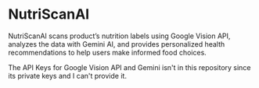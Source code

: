# NutriScanAI

NutriScanAI scans product’s nutrition labels using Google Vision API, analyzes the data with Gemini AI, and provides personalized health recommendations to help users make informed food choices.

The API Keys for Google Vision API and Gemini isn't in this repository since its private keys and I can't provide it.